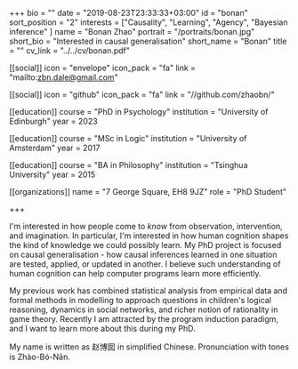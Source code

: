 +++
bio = ""
date = "2019-08-23T23:33:33+03:00"
id = "bonan"
sort_position = "2"
interests = ["Causality", "Learning", "Agency", "Bayesian inference" ]
name = "Bonan Zhao"
portrait = "/portraits/bonan.jpg"
short_bio = "Interested in causal generalisation"
short_name = "Bonan"
title = ""
cv_link = "../../cv/bonan.pdf"

[[social]]
    icon = "envelope"
    icon_pack = "fa"
    link = "mailto:zbn.dale@gmail.com"

[[social]]
    icon = "github"
    icon_pack = "fa"
    link = "//github.com/zhaobn/"

[[education]]
    course = "PhD in Psychology"
    institution = "University of Edinburgh"
    year = 2023

[[education]]
    course = "MSc in Logic"
    institution = "University of Amsterdam"
    year = 2017

[[education]]
    course = "BA in Philosophy"
    institution = "Tsinghua University"
    year = 2015

[[organizations]]
    name = "7 George Square, EH8 9JZ"
    role = "PhD Student"

+++

<!-- You can write $\LaTeX$ and *Markdown* here. -->

I'm interested in how people come to *know* from observation, intervention, and imagination. In particular, I'm interested in how human cognition shapes the kind of knowledge we could possibly learn. My PhD project is focused on causal generalisation - how causal inferences learned in one situation are tested, applied, or updated in another. I believe such understanding of human cognition can help computer programs learn more efficiently.

My previous work has combined statistical analysis from empirical data and formal methods in modelling to approach questions in children's logical reasoning, dynamics in social networks, and richer notion of rationality in game theory. Recently I am attracted by the program induction paradigm, and I want to learn more about this during my PhD.

My name is written as 赵博囡 in simplified Chinese.  Pronunciation with tones is Zhào-Bó-Nān.